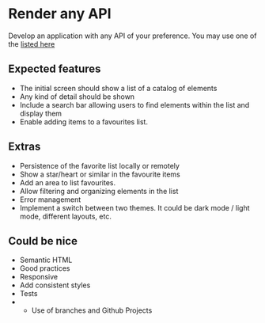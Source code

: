 # Render any API 

Develop an application with any API of your preference. You may use one of the [listed here](https://github.com/silviaespanagil/tech-challenges/blob/main/openAccessAPI.md)

## Expected features

* The initial screen should show a list of a catalog of elements
* Any kind of detail should be shown
* Include a search bar allowing users to find elements within the list and display them
* Enable adding items to a favourites list. 

## Extras

* Persistence of the favorite list locally or remotely
* Show a star/heart or similar in the favourite items
* Add an area to list favourites.
* Allow filtering and organizing elements in the list
* Error management
* Implement a switch between two themes. It could be dark mode / light mode, different layouts, etc.

## Could be nice

* Semantic HTML
* Good practices
* Responsive
* Add consistent styles
* Tests
* * Use of branches and Github Projects
  
